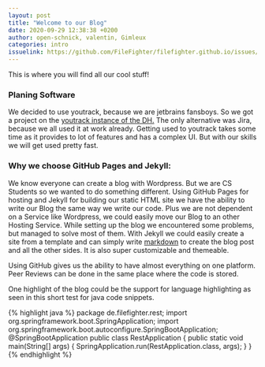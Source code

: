 ```yaml
---
layout: post
title: "Welcome to our Blog"
date: 2020-09-29 12:38:38 +0200
author: open-schnick, valentin, Gimleux
categories: intro
issuelink: https://github.com/FileFighter/filefighter.github.io/issues/1
---
```

This is where you will find all our cool stuff!


### Planing Software

We decided to use youtrack, because we are jetbrains fansboys. 
So we got a project on the [youtrack instance of the DH.](https://dhbw-karlsruhe.myjetbrains.com/)
The only alternative was Jira, because we all used it at work already.
Getting used to youtrack takes some time as it provides to lot of features and has a complex UI.
But with our skills we will get used pretty fast.


### Why we choose GitHub Pages and Jekyll:
We know everyone can create a blog with Wordpress. But we are CS Students so we wanted to do something different.
Using GitHub Pages for hosting and Jekyll for building our static HTML site we have the ability to write our Blog the same way we write our code.
Plus we are not dependent on a Service like Wordpress, we could easily move our Blog to an other Hosting Service.
While setting up the blog we encountered some problems, but managed to solve most of them.
With Jekyll we could easily create a site from a template and can simply write [markdown](https://www.markdownguide.org/) to create the blog post and all the other sides. It is also super customizable and themeable.

Using GitHub gives us the ability to have almost everything on one platform. Peer Reviews can be done in the same place where the code is stored.


One highlight of the blog could be the support for language highlighting as seen in this short test for java code snippets.

{% highlight java %}
package de.filefighter.rest;
import org.springframework.boot.SpringApplication;
import org.springframework.boot.autoconfigure.SpringBootApplication;
@SpringBootApplication
public class RestApplication {
	public static void main(String[] args) {
		SpringApplication.run(RestApplication.class, args);
	}
}
{% endhighlight %}
